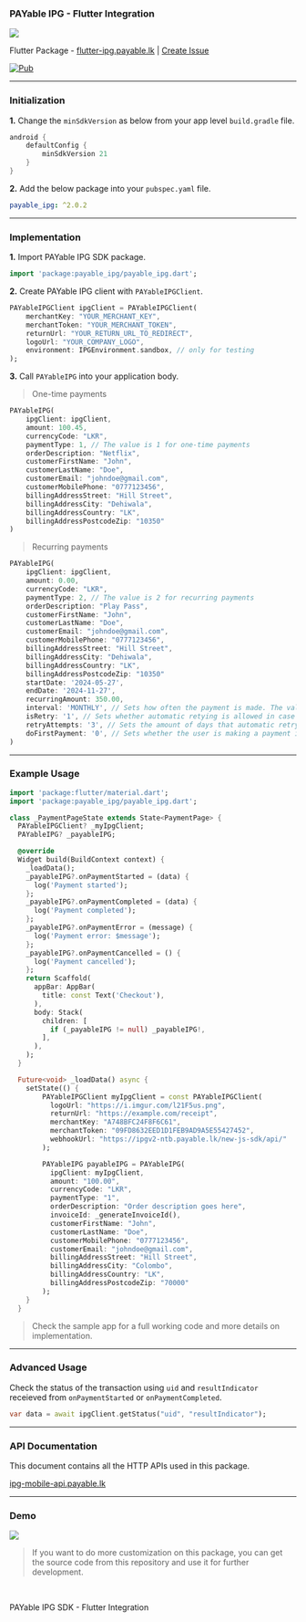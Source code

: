 ### PAYable IPG - Flutter Integration

![](https://i.imgur.com/ERpCDa7.png)

Flutter Package - [flutter-ipg.payable.lk](https://flutter-ipg.payable.lk) | [Create Issue](https://github.com/payable/flutter-ipg/issues/new)

[![Pub](https://img.shields.io/pub/v/payable_ipg.svg)](https://pub.dartlang.org/packages/payable_ipg)

<hr/>

### Initialization

<b>1.</b> Change the `minSdkVersion` as below from your app level `build.gradle` file.

```gradle
android {
    defaultConfig {
        minSdkVersion 21
    }
}
```

<b>2.</b> Add the below package into your `pubspec.yaml` file.

```yaml
payable_ipg: ^2.0.2
```

<hr/>

### Implementation

<b>1.</b> Import PAYable IPG SDK package.

```dart
import 'package:payable_ipg/payable_ipg.dart';
```

<b>2.</b> Create PAYable IPG client with `PAYableIPGClient`.

```dart 
PAYableIPGClient ipgClient = PAYableIPGClient(
    merchantKey: "YOUR_MERCHANT_KEY",
    merchantToken: "YOUR_MERCHANT_TOKEN",
    returnUrl: "YOUR_RETURN_URL_TO_REDIRECT",
    logoUrl: "YOUR_COMPANY_LOGO",
    environment: IPGEnvironment.sandbox, // only for testing
);
```

<b>3.</b> Call `PAYableIPG` into your application body.

> One-time payments
```dart
PAYableIPG(
    ipgClient: ipgClient,
    amount: 100.45,
    currencyCode: "LKR",
    paymentType: 1, // The value is 1 for one-time payments
    orderDescription: "Netflix",
    customerFirstName: "John",
    customerLastName: "Doe",
    customerEmail: "johndoe@gmail.com",
    customerMobilePhone: "0777123456",
    billingAddressStreet: "Hill Street",
    billingAddressCity: "Dehiwala",
    billingAddressCountry: "LK",
    billingAddressPostcodeZip: "10350"
)
```


> Recurring payments
```dart
PAYableIPG(
    ipgClient: ipgClient,
    amount: 0.00,
    currencyCode: "LKR",
    paymentType: 2, // The value is 2 for recurring payments
    orderDescription: "Play Pass",
    customerFirstName: "John",
    customerLastName: "Doe",
    customerEmail: "johndoe@gmail.com",
    customerMobilePhone: "0777123456",
    billingAddressStreet: "Hill Street",
    billingAddressCity: "Dehiwala",
    billingAddressCountry: "LK",
    billingAddressPostcodeZip: "10350"
    startDate: '2024-05-27',
    endDate: '2024-11-27',
    recurringAmount: 350.00,
    interval: 'MONTHLY', // Sets how often the payment is made. The value can be MONTHLY, QUARTERLY or YEARLY.
    isRetry: '1', // Sets whether automatic retying is allowed in case of a payment fails. (1 - allowed, 0 - not allowed)
    retryAttempts: '3', // Sets the amount of days that automatic retrying will be performed.
    doFirstPayment: '0', // Sets whether the user is making a payment in addition to the recurring amount.
)
```

<hr/>

### Example Usage

```dart
import 'package:flutter/material.dart';
import 'package:payable_ipg/payable_ipg.dart';

class _PaymentPageState extends State<PaymentPage> {
  PAYableIPGClient? _myIpgClient;
  PAYableIPG? _payableIPG;

  @override
  Widget build(BuildContext context) {
    _loadData();
    _payableIPG?.onPaymentStarted = (data) {
      log('Payment started');
    };
    _payableIPG?.onPaymentCompleted = (data) {
      log('Payment completed');
    };
    _payableIPG?.onPaymentError = (message) {
      log('Payment error: $message');
    };
    _payableIPG?.onPaymentCancelled = () {
      log('Payment cancelled');
    };
    return Scaffold(
      appBar: AppBar(
        title: const Text('Checkout'),
      ),
      body: Stack(
        children: [
          if (_payableIPG != null) _payableIPG!,
        ],
      ),
    );
  }

  Future<void> _loadData() async {
    setState(() {
        PAYableIPGClient myIpgClient = const PAYableIPGClient(
          logoUrl: "https://i.imgur.com/l21F5us.png",
          returnUrl: "https://example.com/receipt",
          merchantKey: "A748BFC24F8F6C61",
          merchantToken: "09FD8632EED1D1FEB9AD9A5E55427452",
          webhookUrl: "https://ipgv2-ntb.payable.lk/new-js-sdk/api/"
        );

        PAYableIPG payableIPG = PAYableIPG(
          ipgClient: myIpgClient,
          amount: "100.00",
          currencyCode: "LKR",
          paymentType: "1",
          orderDescription: "Order description goes here",
          invoiceId: _generateInvoiceId(),
          customerFirstName: "John",
          customerLastName: "Doe",
          customerMobilePhone: "0777123456",
          customerEmail: "johndoe@gmail.com",
          billingAddressStreet: "Hill Street",
          billingAddressCity: "Colombo",
          billingAddressCountry: "LK",
          billingAddressPostcodeZip: "70000"
        );
    }
  }
```
> Check the sample app for a full working code and more details on implementation.

<hr/>

### Advanced Usage

Check the status of the transaction using `uid` and `resultIndicator` receieved from `onPaymentStarted` or `onPaymentCompleted`.

```dart
var data = await ipgClient.getStatus("uid", "resultIndicator");
```

<hr/>

### API Documentation

This document contains all the HTTP APIs used in this package.

[ipg-mobile-api.payable.lk](https://ipg-mobile-api.payable.lk)

<hr/>

### Demo

![](https://raw.githubusercontent.com/payable/flutter-ipg/sprint7/screen.gif)

> If you want to do more customization on this package, you can get the source code from this repository and use it for further development.

<br>

PAYable IPG SDK - Flutter Integration
